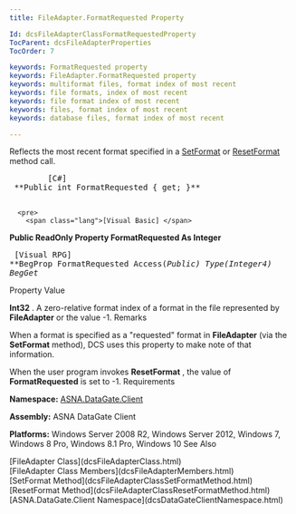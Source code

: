 ```yaml
---
title: FileAdapter.FormatRequested Property

Id: dcsFileAdapterClassFormatRequestedProperty
TocParent: dcsFileAdapterProperties
TocOrder: 7

keywords: FormatRequested property
keywords: FileAdapter.FormatRequested property
keywords: multiformat files, format index of most recent
keywords: file formats, index of most recent
keywords: file format index of most recent
keywords: files, format index of most recent
keywords: database files, format index of most recent

---
```


Reflects the most recent format specified in a [ SetFormat](dcsFileAdapterClassSetFormatMethod.html) or [ResetFormat](dcsFileAdapterClassResetFormatMethod.html) method call.
<pre>
        <span class="lang">[C#]</span>
 **Public int FormatRequested { get; }** 
      </pre>
      <pre>
        <span class="lang">[Visual Basic] </span>
 **Public ReadOnly Property FormatRequested As Integer** 
      </pre>
      <pre class="prettyprint">
        <span class="lang">[Visual RPG]</span>
 **BegProp FormatRequested Access(*Public) Type(*Integer4)
   BegGet** 
      </pre>

Property Value

**Int32** . A zero-relative format index of a format in the file represented by **FileAdapter** or the value -1. 
Remarks

When a format is specified as a "requested" format in **FileAdapter** (via the **SetFormat** method), DCS uses this property to make note of that information. 

When the user program invokes **ResetFormat** , the value of **FormatRequested** is set to -1. 
Requirements

**Namespace:** [ASNA.DataGate.Client](dcsDataGateClientNamespace.html) 

**Assembly:** ASNA DataGate Client

**Platforms:** Windows Server 2008 R2, Windows Server 2012, Windows 7, Windows 8 Pro, Windows 8.1 Pro, Windows 10
See Also

<dl />
      [FileAdapter Class](dcsFileAdapterClass.html)
      <br />
      [FileAdapter Class Members](dcsFileAdapterMembers.html)
      <br />
      [SetFormat Method](dcsFileAdapterClassSetFormatMethod.html)
      <br />
      [ResetFormat Method](dcsFileAdapterClassResetFormatMethod.html)
      <br />
      [ASNA.DataGate.Client Namespace](dcsDataGateClientNamespace.html)

